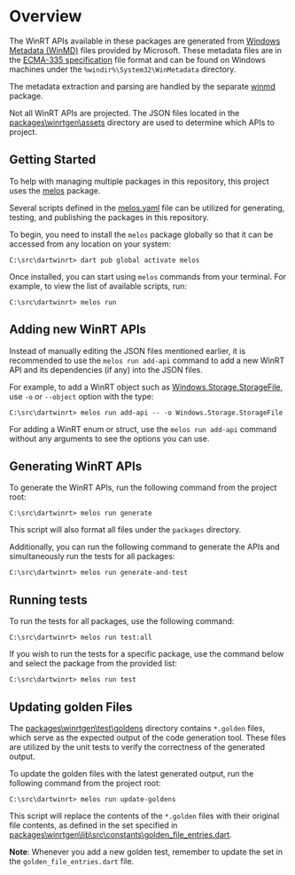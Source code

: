 # Overview

The WinRT APIs available in these packages are generated from
[Windows Metadata (WinMD)][metadata_link] files provided by Microsoft. These
metadata files are in the [ECMA-335 specification][ecma_335_link] file format
and can be found on Windows machines under the `%windir%\System32\WinMetadata`
directory.

The metadata extraction and parsing are handled by the separate
[winmd][winmd_link] package.

Not all WinRT APIs are projected. The JSON files located in the
[packages\winrtgen\assets][assets_dir_link] directory are used to determine
which APIs to project.

## Getting Started

To help with managing multiple packages in this repository, this project uses
the [melos][melos_link] package.

Several scripts defined in the [melos.yaml][melos_yaml_link] file can be
utilized for generating, testing, and publishing the packages in this
repository.

To begin, you need to install the `melos` package globally so that it can be
accessed from any location on your system:

```terminal
C:\src\dartwinrt> dart pub global activate melos
```

Once installed, you can start using `melos` commands from your terminal.
For example, to view the list of available scripts, run:

```terminal
C:\src\dartwinrt> melos run
```

## Adding new WinRT APIs

Instead of manually editing the JSON files mentioned earlier, it is recommended
to use the `melos run add-api` command to add a new WinRT API and its
dependencies (if any) into the JSON files.

For example, to add a WinRT object such as
[Windows.Storage.StorageFile][storagefile_link], use `-o` or `--object` option
with the type:

```terminal
C:\src\dartwinrt> melos run add-api -- -o Windows.Storage.StorageFile
```

For adding a WinRT enum or struct, use the `melos run add-api` command without
any arguments to see the options you can use.

## Generating WinRT APIs

To generate the WinRT APIs, run the following command from the project root:

```terminal
C:\src\dartwinrt> melos run generate
```

This script will also format all files under the `packages` directory.

Additionally, you can run the following command to generate the APIs and
simultaneously run the tests for all packages:

```terminal
C:\src\dartwinrt> melos run generate-and-test
```

## Running tests

To run the tests for all packages, use the following command:

```terminal
C:\src\dartwinrt> melos run test:all
```

If you wish to run the tests for a specific package, use the command below and
select the package from the provided list:

```terminal
C:\src\dartwinrt> melos run test
```

## Updating golden Files

The [packages\winrtgen\test\goldens][goldens_dir_link] directory contains
`*.golden` files, which serve as the expected output of the code generation
tool. These files are utilized by the unit tests to verify the correctness of
the generated output.

To update the golden files with the latest generated output, run the following
command from the project root:

```terminal
C:\src\dartwinrt> melos run update-goldens
```

This script will replace the contents of the `*.golden` files with their
original file contents, as defined in the set specified in
[packages\winrtgen\lib\src\constants\golden_file_entries.dart][golden_file_entries_dart_link].

**Note**: Whenever you add a new golden test, remember to update the set in the
`golden_file_entries.dart` file.

[assets_dir_link]: https://github.com/halildurmus/dartwinrt/tree/main/packages/winrtgen/assets
[ecma_335_link]: https://www.ecma-international.org/publications-and-standards/standards/ecma-335/
[golden_file_entries_dart_link]: https://github.com/halildurmus/dartwinrt/tree/main/packages/winrtgen/lib/src/constants/golden_file_entries.dart
[goldens_dir_link]: https://github.com/halildurmus/dartwinrt/tree/main/packages/winrtgen/test/goldens
[melos_link]: https://github.com/invertase/melos
[melos_yaml_link]: https://github.com/halildurmus/dartwinrt/tree/main/melos.yaml
[metadata_link]: https://learn.microsoft.com/uwp/winrt-cref/winmd-files
[storagefile_link]: https://learn.microsoft.com/uwp/api/windows.storage.storagefile
[winmd_link]: https://github.com/halildurmus/winmd
